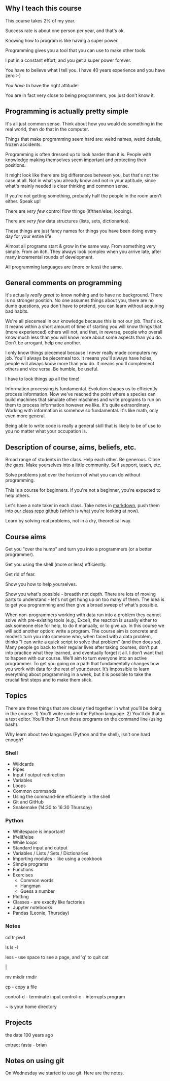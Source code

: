 ## Why I teach this course

This course takes 2% of my year.

Success rate is about one person per year, and that's ok.

Knowing how to program is like having a super power.

Programming gives you a tool that you can use to make other tools.

I put in a constant effort, and you get a super power forever.

You have to believe what I tell you. I have 40 years experience and you
have zero :-)

You _have to_ have the right attitude!

You are in fact very close to being programmers, you just don't know it.

## Programming is actually pretty simple

It's all just common sense. Think about how you would do something in the
real world, then do that in the computer.

Things that make programming seem hard are: weird names, weird details,
frozen accidents.

Programming is often dressed up to look harder than it is. People with
knowledge making themselves seem important and protecting their positions.

It might look like there are big differences between you, but that's not
the case at all. Not in what you already know and not in your aptitude,
since what's mainly needed is clear thinking and common sense.

If you're not getting something, probably half the people in the room
aren't either. Speak up!

There are _very few_ control flow things (if/then/else, looping).

There are _very few_ data structures (lists, sets, dictionaries).

These things are just fancy names for things you have been doing every day
for your entire life.

Almost all programs start & grow in the same way. From something very
simple. From an itch. They always look complex when you arrive late, after
many incremental rounds of development.

All programming languages are (more or less) the same.

## General comments on programming

It's actually *really great* to know nothing and to have no background.
There is no stronger position. No one assumes things about you, there are
no dumb questions, you don't have to pretend, you can learn without
acquiring bad habits.

We're all piecemeal in our knowledge because this is not our job. That's
ok. It means within a short amount of time of starting you will know
things that (more experienced) others will not, and that, in reverse,
people who overall know much less than you will know more about some
aspects than you do. Don't be arrogant, help one another.

I only know things piecemeal because I never really made computers my
job. You'll always be piecemeal too. It means you'll always have holes,
people will always know more than you do. It means you'll complement others
and vice versa. Be humble, be useful.

I have to look things up all the time!

Information processing is fundamental. Evolution shapes us to efficiently
process information. Now we've reached the point where a species can build
machines that simulate other machines and write programs to run on them to
process information however we like. It's quite extraordinary.  Working
with information is somehow so fundamental.  It's like math, only even more
general.

Being able to write code is really a general skill that is likely to be of
use to you no matter what your occupation is.

## Description of course, aims, beliefs, etc.

Broad range of students in the class. Help each other. Be generous.  Close
the gaps. Make yourselves into a little community. Self support, teach,
etc.

Solve problems just over the horizon of what you can do without programming.

This is a course for beginners. If you're not a beginner, you're expected
to help others.

Let's have a note taker in each class. Take notes in
[markdown](https://daringfireball.net/projects/markdown/syntax), push them
into
[our class repo github](https://github.com/acorg/2018-cambridge-python-course)
(which is what you're looking at now).

Learn by solving real problems, not in a dry, theoretical way.

## Course aims

Get you "over the hump" and turn you into a programmers (or a better
programmer).

Get you using the shell (more or less) efficiently.

Get rid of fear.

Show you how to help yourselves.

Show you what's possible - breadth not depth. There are lots of moving
parts to understand - let's not get hung up on too many of them.  The idea
is to get you programming and then give a broad sweep of what's possible.

When non-programmers working with data run into a problem they cannot solve
with pre-existing tools (e.g., Excel), the reaction is usually either to
ask someone else for help, to do it manually, or to give up. In this course
we will add another option: write a program. The course aim is concrete and
modest: turn you into someone who, when faced with a data problem, thinks
"I can write a quick script to solve that problem" (and then does so). Many
people go back to their regular lives after taking courses, don’t put into
practice what they learned, and eventually forget it all. I don’t want that
to happen with our course. We'll aim to turn everyone into an active
programmer. To get you going on a path that fundamentally changes how you
work with data for the rest of your career. It’s impossible to learn
everything about programming in a week, but it is possible to take the
crucial first steps and to make them stick.

## Topics

There are three things that are closely tied together in what you’ll be
doing in the course. 1) You'll write code in the Python language. 2) You'll
do that in a text editor. You'll then 3) run those programs on the command
line (using bash).

Why learn about two languages (Python and the shell), isn't one hard enough?

### Shell

* Wildcards
* Pipes
* Input / output redirection
* Variables
* Loops
* Common commands
* Using the command-line efficiently in the shell
* Git and GitHub
* Snakemake (14:30 to 16:30 Thursday)

### Python

* Whitespace is important!
* If/elif/else
* While loops
* Standard input and output
* Variables / Lists / Sets / Dictionaries
* Importing modules - like using a cookbook
* Simple programs
* Functions
* Exercises
    * Common words
    * Hangman
    * Guess a number
* Plotting
* Classes - are exactly like factories
* Jupyter notebooks
* Pandas (Leonie, Thursday)


### Notes

cd
tr
pwd

ls
ls -l 

less - use space to see a page, and 'q' to quit
cat
>
|

mv
mkdir
rmdir

cp - copy a file

control-d - terminate input
control-c - interrupts program

~ is your home directory

## Projects

the date 100 years ago

extract fasta - brian

## Notes on using git

On Wednesday we started to use git. Here are the notes.
